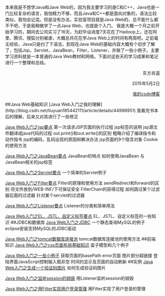 本来我是不想学Java和Jave Web的，因为我主要学习的是C和C++，Java也是一门比较复杂的语言，我怕精力不够，而且Java和C++都是面向对象的，语法比较类似，我怕会记混。但是没有办法，实验室项目就是Java Web的，总不能什么都不干吧，于是我稍微学了一点Java Web，也就是个入门。
我是大概一个月之前开始学习的，期间去公司实习了16天，为赶毕设进度7天花在了Hadoop上，还在阿里、腾讯、搜狐分别被虐，大概总共花在学Java Web上的时间有两周吧。之前毫无经验，Java只是扫了下语法，到现在Java Web的基础内容大概有个初步了解了，包括Jsp，Servlet，JavaBean，Filter，Listener，并做了一些小例子。主要学习资料就是一本普通的Java Web教材和网络。下面对这些天的学习成果和笔记进行一个整理和总结。
<p align="right">东方肖遥</p>
<p align="right">2015年5月2日</p>
<p align="right"><a href="http://blog.csdn.net/liuyuan185442111" target="_blank">我的csdn博客</a></p>
##Java Web基础知识
[Java Web入门之我的理解](http://blog.csdn.net/liuyuan185442111/article/details/44998951)
我看完书本后的理解，后来又对其进行了一些修正

[Java Web入门之jsp要点](http://blog.csdn.net/liuyuan185442111/article/details/45041435)
第一次请求JSP页面的执行过程
jsp标签的说明
jsp源文件翻译成java代码的过程
out.print()和out.write()的区别
粗略介绍了编译指令和动作指令
jsp的编码，乱码出现的原因和解决办法
jsp页面的9个隐含对象
Cookie的使用方法

[Java Web入门之JavaBean要点](http://blog.csdn.net/liuyuan185442111/article/details/45073511)
JavaBean的特点
如何使用JavaBean
与JavaBean相关的jsp标签

[Java Web入门之Servlet要点](http://blog.csdn.net/liuyuan185442111/article/details/45073913)
一个简单的Servlet例子

[Java Web入门之Filter要点](http://blog.csdn.net/liuyuan185442111/article/details/45084461)
Filter的原理和使用方法
sendRedirect和forward的区别
将文件放到/WEB-INF/下可保证安全
FilterChain的获得过程
如何跳过某个过滤器后面的过滤器
针对某个servlet的过滤器

[Java Web入门之Listener要点](http://blog.csdn.net/liuyuan185442111/article/details/45440783)
Listener的分类和简单用法

[Java Web入门之EL、JSTL、自定义标签要点](http://blog.csdn.net/liuyuan185442111/article/details/45130097)
EL、JSTL、自定义标签的一些知识
##JDBC和数据库
[Java Web入门之JDBC](http://blog.csdn.net/liuyuan185442111/article/details/43706115)
一个静态查询MySQL的例子
eclipse安装支持MySQL的JDBC驱动

[Java Web入门之tomcat数据库连接池](http://blog.csdn.net/liuyuan185442111/article/details/45221773)
tomcat数据库连接池的使用方法
##前端知识
[Java Web入门之css页面布局基础知识](http://blog.csdn.net/liuyuan185442111/article/details/43762639)
盒子模型和几个例子

[Java Web入门之一些小例子](http://blog.csdn.net/liuyuan185442111/article/details/45426735)
获取页面的basePath
error页面
图片部分超链接
登陆界面JavaScript控制输入框非空
时间的显示及页面的自动刷新
##实例
[Java Web入门之生成一个验证码图片](http://blog.csdn.net/liuyuan185442111/article/details/45371133)
如何生成验证码图片
 
[Java Web入门之监听session的销毁](http://blog.csdn.net/liuyuan185442111/article/details/45422779)
用Listener监听session的销毁

[Java Web入门之用Filter实现用户登录管理](http://blog.csdn.net/liuyuan185442111/article/details/45397803)
用Filter实现了用户登录的管理
